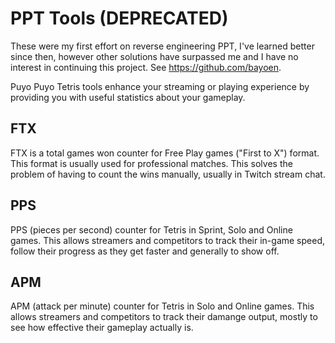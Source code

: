 # PPT Tools (DEPRECATED)

These were my first effort on reverse engineering PPT, I've learned better since then, however other solutions have surpassed me and I have no interest in continuing this project. See https://github.com/bayoen.

Puyo Puyo Tetris tools enhance your streaming or playing experience by providing you with useful statistics about your gameplay. 

## FTX

FTX is a total games won counter for Free Play games ("First to X") format. This format is usually used for professional matches. This solves the problem of having to count the wins manually, usually in Twitch stream chat.

## PPS

PPS (pieces per second) counter for Tetris in Sprint, Solo and Online games. This allows streamers and competitors to track their in-game speed, follow their progress as they get faster and generally to show off.

## APM

APM (attack per minute) counter for Tetris in Solo and Online games. This allows streamers and competitors to track their damange output, mostly to see how effective their gameplay actually is.
